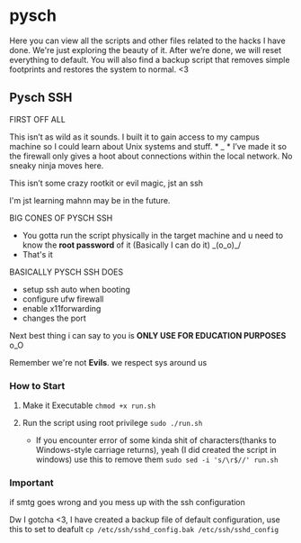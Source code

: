 # pysch

Here you can view all the scripts and other files related to the hacks I have done.
We're just exploring the beauty of it. After we’re done, we will reset everything to default. 
You will also find a backup script that removes simple footprints and restores the system to normal. <3

## Pysch SSH
FIRST OFF ALL

  This isn’t as wild as it sounds. I built it to gain access to my campus machine so I could learn about Unix systems and stuff. * _ *
  I’ve made it so the firewall only gives a hoot about connections within the local network. No sneaky ninja moves here.
  
  
This isn’t some crazy rootkit or evil magic, jst an ssh
 
I'm jst learning mahnn may be in the future.

BIG CONES OF PYSCH SSH

  - You gotta run the script physically in the target machine and u need to know the **root password** of it (Basically I can do it) \_(o_o)_/ 
  - That's it

BASICALLY PYSCH SSH DOES

  - setup ssh auto when booting
  - configure ufw firewall
  - enable x11forwarding
  - changes the port


Next best thing i can say to you is **ONLY USE FOR EDUCATION PURPOSES** o_O

Remember we're not **Evils**. we respect sys around us


### How to Start
  1) Make it Executable
     ```chmod +x run.sh```
  2) Run the script using root privilege
     ```sudo ./run.sh```

     - If you encounter error of some kinda shit of characters(thanks to Windows-style carriage returns), yeah (I did created the script in windows) use this to remove them
      ```sudo sed -i 's/\r$//' run.sh```
     
### Important
  if smtg goes wrong and you mess up with the ssh configuration 

  Dw I gotcha <3, I have created a backup file of default configuration, use this to set to deafult
  ```cp /etc/ssh/sshd_config.bak /etc/ssh/sshd_config```

  

